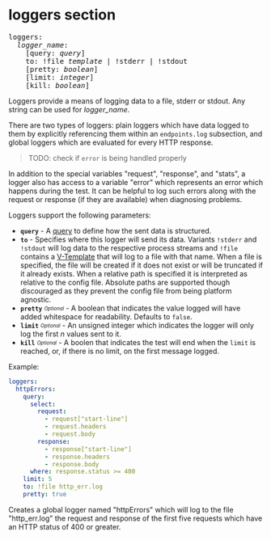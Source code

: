 # loggers section
<pre>
loggers:
  <i>logger_name</i>:
    [query: <i>query</i>]
    to: !file <i>template</i> | !stderr | !stdout
    [pretty: <i>boolean</i>]
    [limit: <i>integer</i>]
    [kill: <i>boolean</i>]
</pre>

Loggers provide a means of logging data to a file, stderr or stdout. Any string can be used for *logger_name*.

There are two types of loggers: plain loggers which have data logged to them by explicitly
referencing them within an `endpoints.log` subsection, and global loggers which are evaluated
for every HTTP response.

> TODO: check if `error` is being handled properly

In addition to the special variables "request", "response", and "stats", a logger also has access
to a variable "error" which represents an error which happens during the test. It can be helpful
to log such errors along with the request or response (if they are available) when diagnosing problems.

Loggers support the following parameters:
- **`query`** - A [query](./common-types/queries.md) to define how the sent data is structured.
- **`to`** - Specifies where this logger will send its data. Variants `!stderr` and `!stdout` will
  log data to the respective process streams and `!file` contains a
  [V-Template](./common-types/templates.md#template-types) that will log to a file with that name.
  When a file is specified, the file will be created if it does not exist or will be truncated if
  it already exists. When a relative path is specified it is interpreted as relative to the config
  file. Absolute paths are supported though discouraged as they prevent the config file from being
  platform agnostic.
- **`pretty`** <sub><sup>*Optional*</sup></sub> - A boolean that indicates the value logged will
  have added whitespace for readability. Defaults to `false`.
- **`limit`** <sub><sup>*Optional*</sup></sub> - An unsigned integer which indicates the logger
  will only log the first *n* values sent to it.
- **`kill`** <sub><sup>*Optional*</sup></sub> - A boolen that indicates the test will end when
  the `limit` is reached, or, if there is no limit, on the first message logged.

Example:
```yaml
loggers:
  httpErrors:
    query:
      select:
        request:
          - request["start-line"]
          - request.headers
          - request.body
        response:
          - response["start-line"]
          - response.headers
          - response.body
      where: response.status >= 400
    limit: 5
    to: !file http_err.log
    pretty: true
```

Creates a global logger named "httpErrors" which will log to the file "http_err.log" the request
and response of the first five requests which have an HTTP status of 400 or greater.
